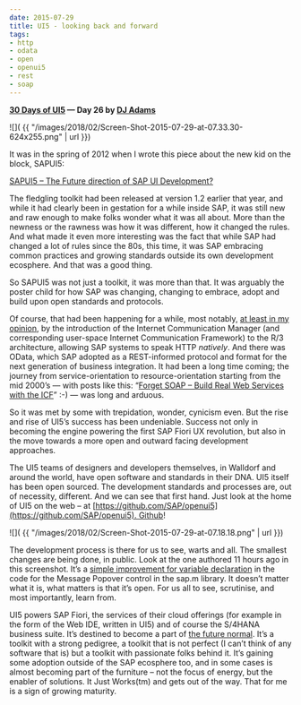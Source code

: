```yaml
---
date: 2015-07-29
title: UI5 - looking back and forward
tags:
- http
- odata
- open
- openui5
- rest
- soap
---
```


**[30 Days of UI5](/blog/posts/2015/07/04/30-days-of-ui5/) &mdash; Day 26 by [DJ Adams](//qmacro.org/about/)**

![]( {{ "/images/2018/02/Screen-Shot-2015-07-29-at-07.33.30-624x255.png" | url }})

It was in the spring of 2012 when I wrote this piece about the new kid on the block, SAPUI5:

[SAPUI5 – The Future direction of SAP UI Development?](http://www.bluefinsolutions.com/insights/blog/sap_ui_5_the_future_direction_of_sap_ui_development/)

The fledgling toolkit had been released at version 1.2 earlier that year, and while it had clearly been in gestation for a while inside SAP, it was still new and raw enough to make folks wonder what it was all about. More than the newness or the rawness was how it was different, how it changed the rules. And what made it even more interesting was the fact that while SAP had changed a lot of rules since the 80s, this time, it was SAP embracing common practices and growing standards outside its own development ecosphere. And that was a good thing.

So SAPUI5 was not just a toolkit, it was more than that. It was arguably the poster child for how SAP was changing, changing to embrace, adopt and build upon open standards and protocols.

Of course, that had been happening for a while, most notably, [at least in my opinion](https://vimeo.com/36828893), by the introduction of the Internet Communication Manager (and corresponding user-space Internet Communication Framework) to the R/3 architecture, allowing SAP systems to speak HTTP *natively*. And there was OData, which SAP adopted as a REST-informed protocol and format for the next generation of business integration. It had been a long time coming; the journey from service-orientation to resource-orientation starting from the mid 2000’s — with posts like this: “[Forget SOAP – Build Real Web Services with the ICF](http://scn.sap.com/people/dj.adams/blog/2004/06/24/forget-soap--build-real-web-services-with-the-icf)” :-) — was long and arduous.

So it was met by some with trepidation, wonder, cynicism even. But the rise and rise of UI5’s success has been undeniable. Success not only in becoming the engine powering the first SAP Fiori UX revolution, but also in the move towards a more open and outward facing development approaches.

The UI5 teams of designers and developers themselves, in Walldorf and around the world, have open software and standards in their DNA. UI5 itself has been open sourced. The development standards and processes are, out of necessity, different. And we can see that first hand. Just look at the home of UI5 on the web – at [https://github.com/SAP/openui5](https://github.com/SAP/openui5). Github!

![]( {{ "/images/2018/02/Screen-Shot-2015-07-29-at-07.18.18.png" | url }})

The development process is there for us to see, warts and all. The smallest changes are being done, in public. Look at the one authored 11 hours ago in this screenshot. It’s a [simple improvement for variable declaration](https://github.com/SAP/openui5/commit/78d6ed4df73ef497241a36e30a67145596df2b35) in the code for the Message Popover control in the sap.m library. It doesn’t matter what it is, what matters is that it’s open. For us all to see, scrutinise, and most importantly, learn from.

UI5 powers SAP Fiori, the services of their cloud offerings (for example in the form of the Web IDE, written in UI5) and of course the S/4HANA business suite. It’s destined to become a part of [the future normal](http://www.bluefinsolutions.com/insights/dj-adams/august-2015/building-blocks-for-the-future-normal). It’s a toolkit with a strong pedigree, a toolkit that is not perfect (I can’t think of any software that is) but a toolkit with passionate folks behind it. It’s gaining some adoption outside of the SAP ecosphere too, and in some cases is almost becoming part of the furniture – not the focus of energy, but the enabler of solutions. It Just Works(tm) and gets out of the way. That for me is a sign of growing maturity.
